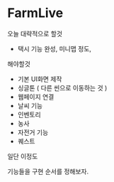 # FarmLive

오늘 대략적으로 할것
- 택시 기능 완성, 미니맵 정도, 

해야할것
- 기본 UI화면 제작
- 싱글톤 ( 다른 씬으로 이동하는 것 )
- 웹페이지 연결
- 날씨 기능
- 인벤토리
- 농사
- 자전거 기능
- 퀘스트

일단 이정도

기능들을 구현 순서를 정해보자.
